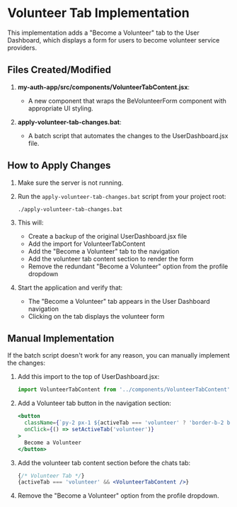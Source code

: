 # Volunteer Tab Implementation

This implementation adds a "Become a Volunteer" tab to the User Dashboard, which displays a form for users to become volunteer service providers.

## Files Created/Modified

1. **my-auth-app/src/components/VolunteerTabContent.jsx**:
   - A new component that wraps the BeVolunteerForm component with appropriate UI styling.

2. **apply-volunteer-tab-changes.bat**:
   - A batch script that automates the changes to the UserDashboard.jsx file.

## How to Apply Changes

1. Make sure the server is not running.
2. Run the `apply-volunteer-tab-changes.bat` script from your project root:
   ```
   ./apply-volunteer-tab-changes.bat
   ```
3. This will:
   - Create a backup of the original UserDashboard.jsx file
   - Add the import for VolunteerTabContent
   - Add the "Become a Volunteer" tab to the navigation
   - Add the volunteer tab content section to render the form
   - Remove the redundant "Become a Volunteer" option from the profile dropdown

4. Start the application and verify that:
   - The "Become a Volunteer" tab appears in the User Dashboard navigation
   - Clicking on the tab displays the volunteer form

## Manual Implementation

If the batch script doesn't work for any reason, you can manually implement the changes:

1. Add this import to the top of UserDashboard.jsx:
   ```jsx
   import VolunteerTabContent from '../components/VolunteerTabContent';
   ```

2. Add a Volunteer tab button in the navigation section:
   ```jsx
   <button 
     className={`py-2 px-1 ${activeTab === 'volunteer' ? 'border-b-2 border-blue-600 text-blue-600 font-medium' : 'text-gray-500'}`}
     onClick={() => setActiveTab('volunteer')}
   >
     Become a Volunteer
   </button>
   ```

3. Add the volunteer tab content section before the chats tab:
   ```jsx
   {/* Volunteer Tab */}
   {activeTab === 'volunteer' && <VolunteerTabContent />}
   ```

4. Remove the "Become a Volunteer" option from the profile dropdown.
